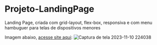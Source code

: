# Projeto-LandingPage
Landing Page, criada com grid-layout, flex-box, responsiva e com menu hambuguer para telas de dispositivos menores

Imagem abaixo, [acesse site aqui](https://jefersonssant.github.io/Projeto-LandingPage/):
![Captura de tela 2023-11-10 224038](https://github.com/jefersonssant/Projeto-LandingPage/assets/133176621/e116dc95-14ac-4417-97b8-8586ef68fd19)
